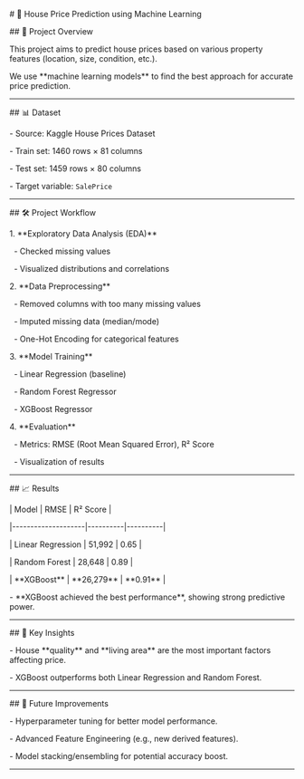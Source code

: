 \# 🏡 House Price Prediction using Machine Learning



\## 📌 Project Overview

This project aims to predict house prices based on various property features (location, size, condition, etc.).  

We use \*\*machine learning models\*\* to find the best approach for accurate price prediction.



---



\## 📊 Dataset

\- Source: Kaggle House Prices Dataset  

\- Train set: 1460 rows × 81 columns  

\- Test set: 1459 rows × 80 columns  

\- Target variable: `SalePrice`



---



\## 🛠️ Project Workflow

1\. \*\*Exploratory Data Analysis (EDA)\*\*  

&nbsp;  - Checked missing values  

&nbsp;  - Visualized distributions and correlations  



2\. \*\*Data Preprocessing\*\*  

&nbsp;  - Removed columns with too many missing values  

&nbsp;  - Imputed missing data (median/mode)  

&nbsp;  - One-Hot Encoding for categorical features  



3\. \*\*Model Training\*\*  

&nbsp;  - Linear Regression (baseline)  

&nbsp;  - Random Forest Regressor  

&nbsp;  - XGBoost Regressor  



4\. \*\*Evaluation\*\*  

&nbsp;  - Metrics: RMSE (Root Mean Squared Error), R² Score  

&nbsp;  - Visualization of results  



---



\## 📈 Results



| Model              |   RMSE   | R² Score |

|--------------------|----------|----------|

| Linear Regression  | 51,992   | 0.65     |

| Random Forest      | 28,648   | 0.89     |

| \*\*XGBoost\*\*        | \*\*26,279\*\* | \*\*0.91\*\* |



\- \*\*XGBoost achieved the best performance\*\*, showing strong predictive power.



---



\## 🔑 Key Insights

\- House \*\*quality\*\* and \*\*living area\*\* are the most important factors affecting price.  

\- XGBoost outperforms both Linear Regression and Random Forest.  



---



\## 🚀 Future Improvements

\- Hyperparameter tuning for better model performance.  

\- Advanced Feature Engineering (e.g., new derived features).  

\- Model stacking/ensembling for potential accuracy boost.  



---



